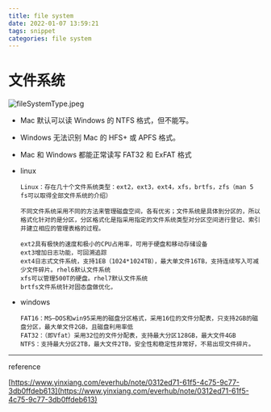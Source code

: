 ```yaml
---
title: file system
date: 2022-01-07 13:59:21
tags: snippet
categories: file system
---
```


# 文件系统

![fileSystemType.jpeg](/images/fileSystemType.jpeg)

- Mac 默认可以读 Windows 的 NTFS 格式，但不能写。

- Windows 无法识别 Mac 的 HFS+ 或 APFS 格式。

- Mac 和 Windows 都能正常读写 FAT32 和 ExFAT 格式

- linux
  
  ```
  Linux：存在几十个文件系统类型：ext2，ext3，ext4，xfs，brtfs，zfs（man 5 fs可以取得全部文件系统的介绍）
  
  不同文件系统采用不同的方法来管理磁盘空间，各有优劣；文件系统是具体到分区的，所以格式化针对的是分区，分区格式化是指采用指定的文件系统类型对分区空间进行登记、索引并建立相应的管理表格的过程。
  
  ext2具有极快的速度和极小的CPU占用率，可用于硬盘和移动存储设备
  ext3增加日志功能，可回溯追踪
  ext4日志式文件系统，支持1EB（1024*1024TB），最大单文件16TB，支持连续写入可减少文件碎片。rhel6默认文件系统
  xfs可以管理500T的硬盘。rhel7默认文件系统
  brtfs文件系统针对固态盘做优化，
  ```

- windows
  
  ```
  FAT16：MS—DOS和win95采用的磁盘分区格式，采用16位的文件分配表，只支持2GB的磁盘分区，最大单文件2GB，且磁盘利用率低
  FAT32：（即Vfat）采用32位的文件分配表，支持最大分区128GB，最大文件4GB
  NTFS：支持最大分区2TB，最大文件2TB，安全性和稳定性非常好，不易出现文件碎片。
  ```

---

reference

[https://www.yinxiang.com/everhub/note/0312ed71-61f5-4c75-9c77-3db0ffdeb613](https://www.yinxiang.com/everhub/note/0312ed71-61f5-4c75-9c77-3db0ffdeb613)